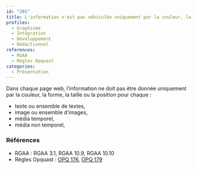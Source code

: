 ```yaml
---
id: "201"
title: L'information n'est pas véhiculée uniquement par la couleur, la forme, la taille ou la position d'un contenu.
profiles:
  - Graphisme
  - Intégration
  - Développement
  - Rédactionnel
references:
  - RGAA
  - Règles Opquast
categories:
  - Présentation
---
```


Dans chaque page web, l’information ne doit pas être donnée uniquement par la couleur, la forme, la taille ou la position pour chaque :
* texte ou ensemble de textes,
* image ou ensemble d’images,
* média temporel,
* média non temporel,


### Références

*   RGAA : RGAA 3.1, RGAA 10.9, RGAA 10.10
*   Règles Opquast : [OPQ 176](https://checklists.opquast.com/fr/assurance-qualite-web/linformation-nest-pas-vehiculee-uniquement-par-la-couleur), [OPQ 179](https://checklists.opquast.com/fr/assurance-qualite-web/un-contenu-nest-pas-designe-uniquement-par-sa-forme-ou-par-sa-position-a-lecran)

